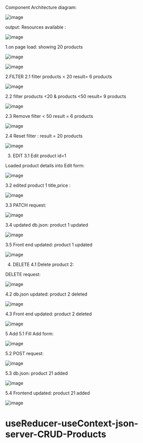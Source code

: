Component Architecture diagram:

![image](https://user-images.githubusercontent.com/92960836/224328618-7140a919-59c9-4062-9c79-f1045426a4b4.png)

output:
Resources available :

![image](https://user-images.githubusercontent.com/92960836/224307282-35a4dc5d-5335-4a3b-84e7-ec966f1bd3f9.png)

1.on page load: showing 20 products

![image](https://user-images.githubusercontent.com/92960836/224308028-c1444dee-4f4f-4f3b-befb-12584ba06b9c.png)

![image](https://user-images.githubusercontent.com/92960836/224308168-95b6b2a6-9b2f-4f3b-845a-9a910ca1c003.png)

2.FILTER
2.1 filter products < 20 
result= 6 products

![image](https://user-images.githubusercontent.com/92960836/224308247-40980e06-8a49-42b0-97b5-d5bbab0f981c.png)

2.2 filter products <20 & products <50
result= 9 products

![image](https://user-images.githubusercontent.com/92960836/224308462-97553e39-d4c5-48c7-891f-ce4020c5578d.png)

2.3 Remove filter < 50
result = 6 products

![image](https://user-images.githubusercontent.com/92960836/224308634-28e38cf8-1ada-4b74-958d-125c492db025.png)

2.4 Reset filter :
result = 20 products

![image](https://user-images.githubusercontent.com/92960836/224308748-1fcfaeea-5228-468e-9a25-f15782e573ea.png)

3. EDIT
3.1 Edit product id=1

Loaded product details into Edit form:

![image](https://user-images.githubusercontent.com/92960836/224310192-e9dc8b08-28cf-4283-bfd5-2b647b3958d9.png)

3.2 edited product 1 title,price :

![image](https://user-images.githubusercontent.com/92960836/224310435-db28d81e-002c-4f3c-951a-493be6778a3c.png)

3.3 PATCH request:

![image](https://user-images.githubusercontent.com/92960836/224310651-637ff4a2-369e-4468-baf6-961f42302660.png)

3.4 updated db.json: product 1 updated

![image](https://user-images.githubusercontent.com/92960836/224315086-8c1fa52a-c7d2-40d0-9494-cf2536f73437.png)

3.5 Front end updated: product 1 updated

![image](https://user-images.githubusercontent.com/92960836/224310933-47ff1aa1-d5b6-41c8-8d70-31e7940468d5.png)

4. DELETE
4.1 Delete product 2:

DELETE request:

![image](https://user-images.githubusercontent.com/92960836/224311166-852a62c2-cfbd-4c24-b2ea-a2fa41ffdc55.png)

4.2 db.json updated: product 2 deleted 

![image](https://user-images.githubusercontent.com/92960836/224315128-d0528827-9562-493f-a763-43f9a9dee036.png)

4.3 Front end updated: product 2 deleted 

![image](https://user-images.githubusercontent.com/92960836/224311257-92260975-2cbf-43b5-a37c-b718430fddcd.png)

5 Add 
5.1 Fill Add form:

![image](https://user-images.githubusercontent.com/92960836/224311996-b294f75f-a350-4e88-88bd-3f610dd0a0da.png)

5.2 POST request:

![image](https://user-images.githubusercontent.com/92960836/224312145-aa865591-dea5-4618-8eca-eb4bad3a7b2d.png)

5.3 db.json: product 21 added

![image](https://user-images.githubusercontent.com/92960836/224318635-60d0d8cc-b120-460f-8dfb-5b11c51be150.png)

5.4 Frontend updated: product 21 added

![image](https://user-images.githubusercontent.com/92960836/224312251-28d22a98-96c7-4fff-9d7e-ed4cf1a510d6.png)












# useReducer-useContext-json-server-CRUD-Products
